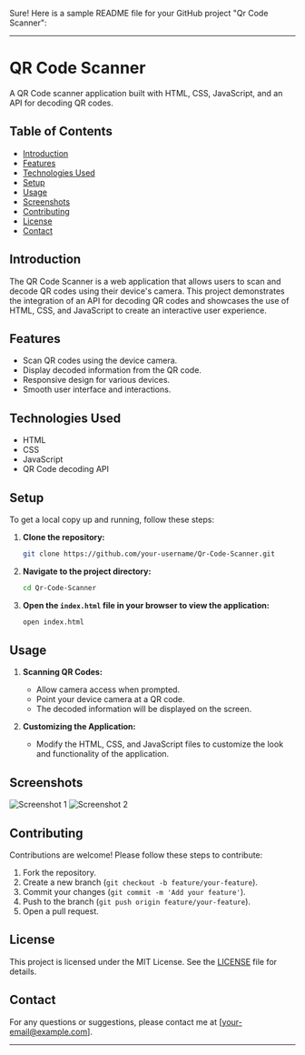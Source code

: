 Sure! Here is a sample README file for your GitHub project "Qr Code Scanner":

---

# QR Code Scanner

A QR Code scanner application built with HTML, CSS, JavaScript, and an API for decoding QR codes.

## Table of Contents

- [Introduction](#introduction)
- [Features](#features)
- [Technologies Used](#technologies-used)
- [Setup](#setup)
- [Usage](#usage)
- [Screenshots](#screenshots)
- [Contributing](#contributing)
- [License](#license)
- [Contact](#contact)

## Introduction

The QR Code Scanner is a web application that allows users to scan and decode QR codes using their device's camera. This project demonstrates the integration of an API for decoding QR codes and showcases the use of HTML, CSS, and JavaScript to create an interactive user experience.

## Features

- Scan QR codes using the device camera.
- Display decoded information from the QR code.
- Responsive design for various devices.
- Smooth user interface and interactions.

## Technologies Used

- HTML
- CSS
- JavaScript
- QR Code decoding API

## Setup

To get a local copy up and running, follow these steps:

1. **Clone the repository:**
   ```bash
   git clone https://github.com/your-username/Qr-Code-Scanner.git
   ```
2. **Navigate to the project directory:**
   ```bash
   cd Qr-Code-Scanner
   ```

3. **Open the `index.html` file in your browser to view the application:**
   ```bash
   open index.html
   ```

## Usage

1. **Scanning QR Codes:**
   - Allow camera access when prompted.
   - Point your device camera at a QR code.
   - The decoded information will be displayed on the screen.

2. **Customizing the Application:**
   - Modify the HTML, CSS, and JavaScript files to customize the look and functionality of the application.

## Screenshots

![Screenshot 1](screenshots/screenshot1.png)
![Screenshot 2](screenshots/screenshot2.png)

## Contributing

Contributions are welcome! Please follow these steps to contribute:

1. Fork the repository.
2. Create a new branch (`git checkout -b feature/your-feature`).
3. Commit your changes (`git commit -m 'Add your feature'`).
4. Push to the branch (`git push origin feature/your-feature`).
5. Open a pull request.

## License

This project is licensed under the MIT License. See the [LICENSE](LICENSE) file for details.

## Contact

For any questions or suggestions, please contact me at [your-email@example.com].

---
